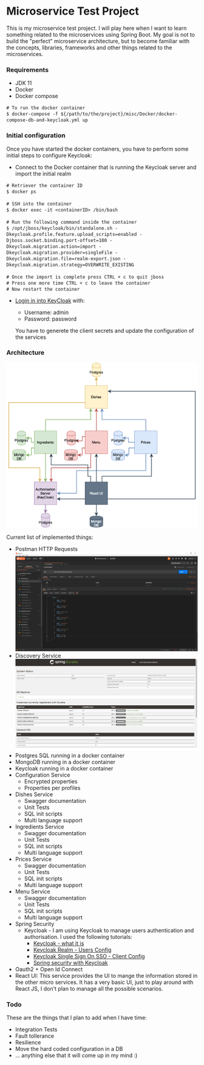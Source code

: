 # Microservice Test Project
This is my microservice test project. I will play here when I want to learn something related to the microservices using Spring Boot. My goal is not to build the "perfect" microservice architecture, but to become familiar with the concepts, libraries, frameworks and other things related to the microservices.

### Requirements
* JDK 11
* Docker
* Docker compose


~~~~
# To run the docker container
$ docker-compose -f ${/path/to/the/project}/misc/Docker/docker-compose-db-and-keycloak.yml up
~~~~

### Initial configuration
Once you have started the docker containers, you have to perform some initial steps to configure Keycloak:

* Connect to the Docker container that is running the Keycloak server and import the initial realm
~~~~
# Retriever the container ID
$ docker ps

# SSH into the container
$ docker exec -it <containerID> /bin/bash

# Run the following command inside the container
$ /opt/jboss/keycloak/bin/standalone.sh -Dkeycloak.profile.feature.upload_scripts=enabled -Djboss.socket.binding.port-offset=100 -Dkeycloak.migration.action=import -Dkeycloak.migration.provider=singleFile -Dkeycloak.migration.file=realm-export.json -Dkeycloak.migration.strategy=OVERWRITE_EXISTING

# Once the import is complete press CTRL + c to quit jboss
# Press one more time CTRL + c to leave the container
# Now restart the container
~~~~


* [Login in into KeyCloak](http://localhost:8091) with:
  * Username: admin
  * Password: password
  
  You have to generete the client secrets and update the configuration of the services


### Architecture
![Architecture](./misc/images/Microservices_Diagram.png)

Current list of implemented things:

* Postman HTTP Requests ![Postman](./misc/images/Postman.png)
* Discovery Service ![Postman](./misc/images/Eureka.png)
* Postgres SQL running in a docker container
* MongoDB running in a docker container
* Keycloak running in a docker container
* Configuration Service
  * Encrypted properties
  * Properties per profiles
* Dishes Service
  * Swagger documentation
  * Unit Tests
  * SQL init scripts
  * Multi language support
* Ingredients Service
  * Swagger documentation
  * Unit Tests
  * SQL init scripts
  * Multi language support
* Prices Service
  * Swagger documentation
  * Unit Tests
  * SQL init scripts
  * Multi language support
* Menu Service
  * Swagger documentation
  * Unit Tests
  * SQL init scripts
  * Multi language support
* Spring Security
  * Keycloak - I am using Keycloak to manage users authentication and authorisation. I used the following tutorials:
    * [Keycloak - what it is](https://www.youtube.com/watch?v=KrOd5wIkqls)
    * [Keycloak Realm - Users Config](https://www.thomasvitale.com/keycloak-configuration-authentication-authorisation/)
    * [Keycloak Single Sign On SSO - Client Config](https://www.thomasvitale.com/keycloak-authentication-flow-sso-client/)
    * [Spring security with Keycloak](https://www.thomasvitale.com/spring-security-keycloak/)
* Oauth2 + Open Id Connect
* React UI: This service provides the UI to mange the information stored in the other micro services. It has a very basic UI, just to play around with React JS, I don't plan to manage all the possible scenarios.

### Todo
These are the things that I plan to add when I have time:

* Integration Tests
* Fault tollerance
* Resilience
* Move the hard coded configuration in a DB
* ... anything else that it will come up in my mind :)

